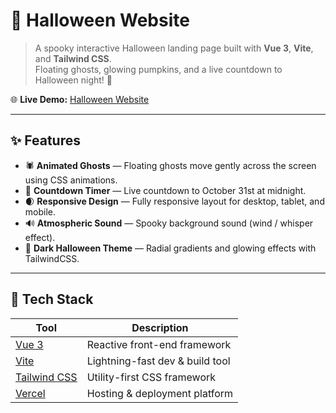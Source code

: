 # 🎃 Halloween Website

> A spooky interactive Halloween landing page built with **Vue 3**, **Vite**, and **Tailwind CSS**.  
> Floating ghosts, glowing pumpkins, and a live countdown to Halloween night! 👻  

🌐 **Live Demo:** [Halloween Website](https://halloween-beryl.vercel.app/)

---

## ✨ Features

- 🕷️ **Animated Ghosts** — Floating ghosts move gently across the screen using CSS animations.
- 🎃 **Countdown Timer** — Live countdown to October 31st at midnight.
- 🌒 **Responsive Design** — Fully responsive layout for desktop, tablet, and mobile.
- 🔊 **Atmospheric Sound** — Spooky background sound (wind / whisper effect).
- 🧛 **Dark Halloween Theme** — Radial gradients and glowing effects with TailwindCSS.

---

## 🧩 Tech Stack

| Tool | Description |
|------|--------------|
| [Vue 3](https://vuejs.org/) | Reactive front-end framework |
| [Vite](https://vitejs.dev/) | Lightning-fast dev & build tool |
| [Tailwind CSS](https://tailwindcss.com/) | Utility-first CSS framework |
| [Vercel](https://vercel.com/) | Hosting & deployment platform |
